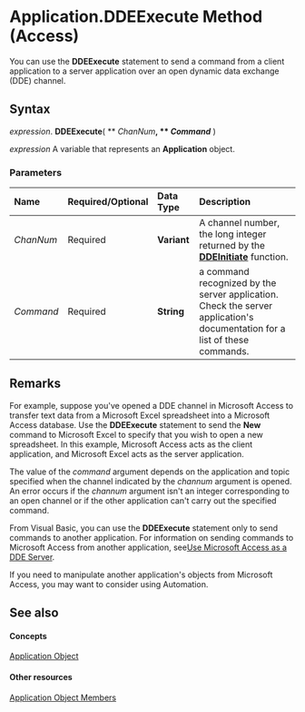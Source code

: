 
# Application.DDEExecute Method (Access)

You can use the  **DDEExecute** statement to send a command from a client application to a server application over an open dynamic data exchange (DDE) channel.


## Syntax

 _expression_. **DDEExecute**( ** _ChanNum_**, ** _Command_** )

 _expression_ A variable that represents an **Application** object.


### Parameters



|**Name**|**Required/Optional**|**Data Type**|**Description**|
|:-----|:-----|:-----|:-----|
| _ChanNum_|Required|**Variant**|A channel number, the long integer returned by the  **[DDEInitiate](7b05c3ad-574e-d904-5d50-ff646486ef07.md)** function.|
| _Command_|Required|**String**|a command recognized by the server application. Check the server application's documentation for a list of these commands.|

## Remarks

For example, suppose you've opened a DDE channel in Microsoft Access to transfer text data from a Microsoft Excel spreadsheet into a Microsoft Access database. Use the  **DDEExecute** statement to send the **New** command to Microsoft Excel to specify that you wish to open a new spreadsheet. In this example, Microsoft Access acts as the client application, and Microsoft Excel acts as the server application.

The value of the  _command_ argument depends on the application and topic specified when the channel indicated by the _channum_ argument is opened. An error occurs if the _channum_ argument isn't an integer corresponding to an open channel or if the other application can't carry out the specified command.

From Visual Basic, you can use the  **DDEExecute** statement only to send commands to another application. For information on sending commands to Microsoft Access from another application, see[Use Microsoft Access as a DDE Server](http://msdn.microsoft.com/library/a3e82bf7-94b5-8eec-86bc-2d5387d66738%28Office.15%29.aspx).

If you need to manipulate another application's objects from Microsoft Access, you may want to consider using Automation.


## See also


#### Concepts


[Application Object](aefb0713-97e6-e2c7-e530-8fd2e1316a55.md)
#### Other resources


[Application Object Members](3ab5276c-d52a-72a9-244c-ec92ead48811.md)
